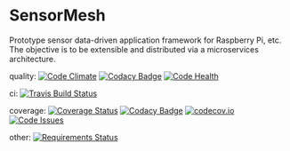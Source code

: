 # SensorMesh
Prototype sensor data-driven application framework for Raspberry Pi, etc. The objective is to be extensible and distributed via a microservices architecture.

quality: [![Code Climate](https://codeclimate.com/github/Nzbuu/SensorMesh.py/badges/gpa.svg)](https://codeclimate.com/github/Nzbuu/SensorMesh.py)
[![Codacy Badge](https://api.codacy.com/project/badge/grade/7088f7d2e2fe4ae59af9bccfc5ca6634)](https://www.codacy.com/app/james_18/SensorMesh-py)
[![Code Health](https://landscape.io/github/Nzbuu/SensorMesh.py/master/landscape.svg?style=flat)](https://landscape.io/github/Nzbuu/SensorMesh.py/master)

ci: [![Travis Build Status](https://travis-ci.org/Nzbuu/SensorMesh.py.svg?branch=master)](https://travis-ci.org/Nzbuu/SensorMesh.py)

coverage: [![Coverage Status](https://coveralls.io/repos/Nzbuu/SensorMesh.py/badge.svg?branch=master&service=github)](https://coveralls.io/github/Nzbuu/SensorMesh.py?branch=master)
[![Codacy Badge](https://api.codacy.com/project/badge/coverage/7088f7d2e2fe4ae59af9bccfc5ca6634)](https://www.codacy.com/app/james_18/SensorMesh-py)
[![codecov.io](http://codecov.io/github/Nzbuu/SensorMesh.py/coverage.svg?branch=master)](http://codecov.io/github/Nzbuu/SensorMesh.py?branch=master)
[![Code Issues](https://www.quantifiedcode.com/api/v1/project/1b40bd998deb40c091e8c203b85ea3b1/badge.svg)](https://www.quantifiedcode.com/app/project/1b40bd998deb40c091e8c203b85ea3b1)

other: [![Requirements Status](https://requires.io/github/Nzbuu/SensorMesh.py/requirements.svg?branch=master)](https://requires.io/github/Nzbuu/SensorMesh.py/requirements/?branch=master)
